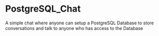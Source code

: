 # PostgreSQL_Chat
A simple chat where anyone can setup a PostgreSQL Database to store conversations and talk to anyone who has access to the Database
